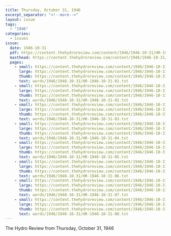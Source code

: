 ```yaml
---
title: Thursday, October 31, 1946
excerpt_separator: "<!--more-->"
layout: issue
tags:
  - "1946"
categories:
  - issues
issue:
  date: 1946-10-31
  pdf: https://content.thehydroreview.com/content/1946/1946-10-31/HR-1946-10-31.pdf
  masthead: https://content.thehydroreview.com/content/1946/1946-10-31/masthead/HR-1946-10-31.jpg
  pages:
    - small: https://content.thehydroreview.com/content/1946/1946-10-31/small/HR-1946-10-31-01.jpg
      large: https://content.thehydroreview.com/content/1946/1946-10-31/large/HR-1946-10-31-01.jpg
      thumb: https://content.thehydroreview.com/content/1946/1946-10-31/thumbnails/HR-1946-10-31-01.jpg
      text: words/1946/1946-10-31/HR-1946-10-31-01.txt
    - small: https://content.thehydroreview.com/content/1946/1946-10-31/small/HR-1946-10-31-02.jpg
      large: https://content.thehydroreview.com/content/1946/1946-10-31/large/HR-1946-10-31-02.jpg
      thumb: https://content.thehydroreview.com/content/1946/1946-10-31/thumbnails/HR-1946-10-31-02.jpg
      text: words/1946/1946-10-31/HR-1946-10-31-02.txt
    - small: https://content.thehydroreview.com/content/1946/1946-10-31/small/HR-1946-10-31-03.jpg
      large: https://content.thehydroreview.com/content/1946/1946-10-31/large/HR-1946-10-31-03.jpg
      thumb: https://content.thehydroreview.com/content/1946/1946-10-31/thumbnails/HR-1946-10-31-03.jpg
      text: words/1946/1946-10-31/HR-1946-10-31-03.txt
    - small: https://content.thehydroreview.com/content/1946/1946-10-31/small/HR-1946-10-31-04.jpg
      large: https://content.thehydroreview.com/content/1946/1946-10-31/large/HR-1946-10-31-04.jpg
      thumb: https://content.thehydroreview.com/content/1946/1946-10-31/thumbnails/HR-1946-10-31-04.jpg
      text: words/1946/1946-10-31/HR-1946-10-31-04.txt
    - small: https://content.thehydroreview.com/content/1946/1946-10-31/small/HR-1946-10-31-05.jpg
      large: https://content.thehydroreview.com/content/1946/1946-10-31/large/HR-1946-10-31-05.jpg
      thumb: https://content.thehydroreview.com/content/1946/1946-10-31/thumbnails/HR-1946-10-31-05.jpg
      text: words/1946/1946-10-31/HR-1946-10-31-05.txt
    - small: https://content.thehydroreview.com/content/1946/1946-10-31/small/HR-1946-10-31-06.jpg
      large: https://content.thehydroreview.com/content/1946/1946-10-31/large/HR-1946-10-31-06.jpg
      thumb: https://content.thehydroreview.com/content/1946/1946-10-31/thumbnails/HR-1946-10-31-06.jpg
      text: words/1946/1946-10-31/HR-1946-10-31-06.txt
    - small: https://content.thehydroreview.com/content/1946/1946-10-31/small/HR-1946-10-31-07.jpg
      large: https://content.thehydroreview.com/content/1946/1946-10-31/large/HR-1946-10-31-07.jpg
      thumb: https://content.thehydroreview.com/content/1946/1946-10-31/thumbnails/HR-1946-10-31-07.jpg
      text: words/1946/1946-10-31/HR-1946-10-31-07.txt
    - small: https://content.thehydroreview.com/content/1946/1946-10-31/small/HR-1946-10-31-08.jpg
      large: https://content.thehydroreview.com/content/1946/1946-10-31/large/HR-1946-10-31-08.jpg
      thumb: https://content.thehydroreview.com/content/1946/1946-10-31/thumbnails/HR-1946-10-31-08.jpg
      text: words/1946/1946-10-31/HR-1946-10-31-08.txt
---
```


The Hydro Review from Thursday, October 31, 1946

<!--more-->

